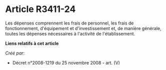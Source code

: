 # Article R3411-24

Les dépenses comprennent les frais de personnel, les frais de fonctionnement, d'équipement et d'investissement et, de manière
générale, toutes les dépenses nécessaires à l'activité de l'établissement.

**Liens relatifs à cet article**

_Créé par_:

  - Décret n°2008-1219 du 25 novembre 2008 - art. (V)
